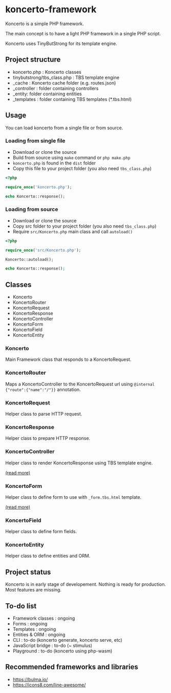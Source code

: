 # koncerto-framework

Koncerto is a simple PHP framework.

The main concept is to have a light PHP framework in a single PHP script.

Koncerto uses TinyButStrong for its template engine.

## Project structure

* koncerto.php : Koncerto classes
* tinybutstrong/tbs_class.php : TBS template engine
* _cache : Koncerto cache folder (e.g. routes.json)
* _controller : folder containing controllers
* _entity: folder containing entities
* _templates : folder containing TBS templates (*.tbs.html)

## Usage

You can load koncerto from a single file or from source.

### Loading from single file

* Download or clone the source
* Build from source using `make` command or `php make.php`
* `koncerto.php` is found in the `dist` folder
* Copy this file to your project folder (you also need `tbs_class.php`)

```php
<?php

require_once('koncerto.php');

echo Koncerto::response();

```

### Loading from source
* Download or clone the source
* Copy src folder to your project folder (you also need `tbs_class.php`)
* Require `src/Koncerto.php` main class and call `autoload()`
```php
<?php

require_once('src/Koncerto.php');

Koncerto::autoload();

echo Koncerto::response();

```

## Classes

* Koncerto
* KoncertoRouter
* KoncertoRequest
* KoncertoResponse
* KoncertoController
* KoncertoForm
* KoncertoField
* KoncertoEntity

### Koncerto

Main Framework class that responds to a KoncertoRequest.

### KoncertoRouter

Maps a KoncertoController to the KoncertoRequest url using `@internal {"route":{"name":"/"}}` annotation.

### KoncertoRequest

Helper class to parse HTTP request.

### KoncertoResponse

Helper class to prepare HTTP response.

### KoncertoController

Helper class to render KoncertoResponse using TBS template engine.

[(read more)](controller.md)

### KoncertoForm

Helper class to define form to use with `_form.tbs.html` template.

[(read more)](form.md)

### KoncertoField

Helper class to define form fields.

### KoncertoEntity

Helper class to define entities and ORM.

## Project status

Koncerto is in early stage of developement. Nothing is ready for production. Most features are missing.

## To-do list

* Framework classes : ongoing
* Forms : ongoing
* Templates : ongoing
* Entities & ORM : ongoing
* CLI : to-do (koncerto generate, koncerto serve, etc)
* JavaScript bridge : to-do (~ stimulus)
* Playground : to-do (koncerto using php-wasm)

## Recommended frameworks and libraries

* https://bulma.io/
* https://icons8.com/line-awesome/
